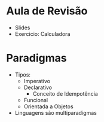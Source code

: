 # Aula de Revisão
  - Slides
  - Exercicio: Calculadora

# Paradigmas
  - Tipos:
    - Imperativo
    - Declarativo
      - Conceito de Idempotência
    - Funcional
    - Orientada a Objetos
  - Linguagens são multiparadigmas
